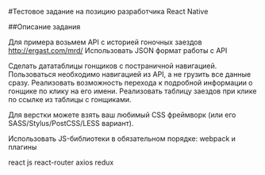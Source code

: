 #Тестовое задание на позицию разработчика React Native 


##Описание задания

Для примера возьмем API с историей гоночных заездов http://ergast.com/mrd/
Использовать JSON формат работы с API

Сделать дататаблицы гонщиков с постраничной навигацией. Пользоваться необходимо навигацией из API, а не грузить все данные сразу.
Реализовать возможность перехода к подробной информации о гонщике по клику на его имени.
Реализовать таблицу заездов при клике по ссылке из таблицы с гонщиками.

Для верстки можете взять ваш любимый CSS фреймворк (или его SASS/Stylus/PostCSS/LESS вариант).

Использовать JS-библиотеки в обязательном порядке:
webpack и плагины


react js
react-router
axios
redux
